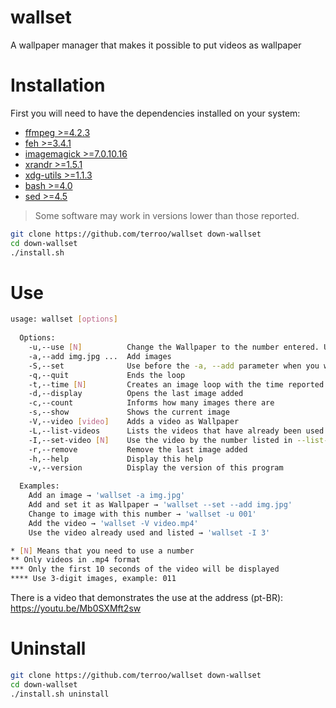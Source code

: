 # wallset
A wallpaper manager that makes it possible to put videos as wallpaper

# Installation
First you will need to have the dependencies installed on your system:
+ [ffmpeg >=4.2.3](https://ffmpeg.org/)
+ [feh >=3.4.1](https://feh.finalrewind.org/)
+ [imagemagick >=7.0.10.16](https://www.imagemagick.org/)
+ [xrandr >=1.5.1](https://gitlab.freedesktop.org/xorg/app/xrandr)
+ [xdg-utils >=1.1.3](https://www.freedesktop.org/wiki/Software/xdg-utils/)
+ [bash >=4.0](http://tiswww.case.edu/php/chet/bash/bashtop.html)
+ [sed >=4.5](http://sed.sourceforge.net/)
> Some software may work in versions lower than those reported.

```sh
git clone https://github.com/terroo/wallset down-wallset
cd down-wallset
./install.sh
```

# Use
```sh
usage: wallset [options]
  
  Options:
    -u,--use [N]          Change the Wallpaper to the number entered. Use images with 3 digits, example: 014,003,099
    -a,--add img.jpg ...  Add images
    -S,--set              Use before the -a, --add parameter when you want to add already change       
    -q,--quit             Ends the loop
    -t,--time [N]         Creates an image loop with the time reported in seconds
    -d,--display          Opens the last image added
    -c,--count            Informs how many images there are
    -s,--show             Shows the current image
    -V,--video [video]    Adds a video as Wallpaper
    -L,--list-videos      Lists the videos that have already been used
    -I,--set-video [N]    Use the video by the number listed in --list-videos
    -r,--remove           Remove the last image added
    -h,--help             Display this help
    -v,--version          Display the version of this program

  Examples:  
    Add an image → 'wallset -a img.jpg'
    Add and set it as Wallpaper → 'wallset --set --add img.jpg'
    Change to image with this number → 'wallset -u 001'
    Add the video → 'wallset -V video.mp4'
    Use the video already used and listed → 'wallset -I 3'

* [N] Means that you need to use a number
** Only videos in .mp4 format
*** Only the first 10 seconds of the video will be displayed
**** Use 3-digit images, example: 011
```

There is a video that demonstrates the use at the address (pt-BR): <https://youtu.be/Mb0SXMft2sw>

# Uninstall
```sh
git clone https://github.com/terroo/wallset down-wallset
cd down-wallset
./install.sh uninstall
```
